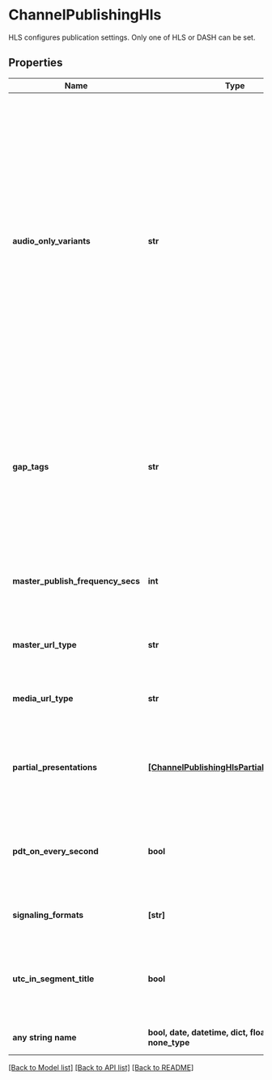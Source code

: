 # ChannelPublishingHls

HLS configures publication settings. Only one of HLS or DASH can be set.

## Properties
Name | Type | Description | Notes
------------ | ------------- | ------------- | -------------
**audio_only_variants** | **str** | Defines how audio only variant streams are included in the master playlist, where the variant streams are defined by #EXT-X-STREAM-INF tag, the tag attributes provide information about the Stream. If NOT_SET - honor the deprecated &#39;exclude_audio_only&#39; flag. Later when the deprecated flag is removed, the NOT_SET would mean INCLUDE_DEFAULT The INCLUDE_DEFAULT option - only the default &#39;audio only variant stream&#39; is included in master playlist. This is the most common use case. INCLUDE_NONE - no audio only variant streams are included in the master playlist, it replaces &#39;exclude_audio_only&#39; setting. INCLUDE_ALL - include all audio only variant streams in the master playlist. | [optional] 
**gap_tags** | **str** | Allows turning gap tags ON/OFF. When turned ON - the tag &#39;#EXT-X-GAP&#39; is inserted into media playlist for a missing segment. When turned OFF - Discontinuity is inserted into the playlist for missing segment(s). The default option UNDEFINED is mapped to OFF. Note: Gap tags are always inserted for the missing thumbnail segments independently of this setting | [optional] 
**master_publish_frequency_secs** | **int** | How often the master playlist(s) should be published in seconds. A value of 0 means the master playlist will only be published once at channel start. | [optional] 
**master_url_type** | **str** | Allows specifying url type for HLS master playlists. If not provided, playlist generation will use &#39;RELATIVE&#39;. | [optional] 
**media_url_type** | **str** | Allows specifying url type for HLS media playlists. If not provided, playlist generation will use &#39;RELATIVE&#39;. | [optional] 
**partial_presentations** | [**[ChannelPublishingHlsPartialPresentations]**](ChannelPublishingHlsPartialPresentations.md) | Specify which partial presentations should be used for this presentation. Partial presentations are additional master playlists that point to a subset of the parent presentation&#39;s media streams/variant playlists. | [optional] 
**pdt_on_every_second** | **bool** | When true a #EXT-X-PROGRAM-DATE-TIME tag will be placed on every media segment in media playlists. When false, the default behavior, the PDT tag is set according to the HLS specification. | [optional] 
**signaling_formats** | **[str]** | Signaling formats specifies which SCTE-35 timeline marker formatting to use when rendering playlists. | [optional] 
**utc_in_segment_title** | **bool** | Include a UTC timestamp (that is equivalent in value to #EXT-X-PROGRAM-DATE-TIME) in the title of each media segment in media playlists. Ex. #EXTINF:6.006,LTC&#x3D;2020-01-01T12:00:00.000Z | [optional] 
**any string name** | **bool, date, datetime, dict, float, int, list, str, none_type** | any string name can be used but the value must be the correct type | [optional]

[[Back to Model list]](../README.md#documentation-for-models) [[Back to API list]](../README.md#documentation-for-api-endpoints) [[Back to README]](../README.md)



